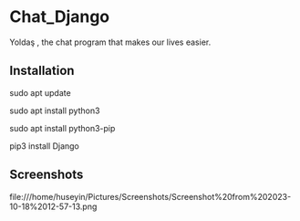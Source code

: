 # Chat_Django

Yoldaş , the chat program that makes our lives easier.

## Installation

sudo apt update

sudo apt install python3

sudo apt install python3-pip

pip3 install Django
    
## Screenshots


file:///home/huseyin/Pictures/Screenshots/Screenshot%20from%202023-10-18%2012-57-13.png

